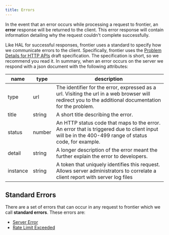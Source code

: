 ```yaml
---
title: Errors
---
```


In the event that an error occurs while processing a request to frontier, an
**error** response will be returned to the client.  This error response will
contain information detailing why the request couldn't complete successfully.

Like HAL for successful responses, frontier uses a standard to specify how we
communicate errors to the client.  Specifically, frontier uses the [Problem
Details for HTTP APIs](https://tools.ietf.org/html/draft-ietf-appsawg-http-problem-00) draft specification.  The specification is short, so we recommend
you read it.  In summary, when an error occurs on the server we respond with a
json document with the following attributes:

|   name   |  type  |                                                                        description                                                                        |
| -------- | ------ | --------------------------------------------------------------------------------------------------------------------------------------------------------- |
| type     | url    | The identifier for the error, expressed as a url.  Visiting the url in a web browser will redirect you to the additional documentation for the problem. |
| title    | string | A short title describing the error.                                                                                                                     |
| status   | number | An HTTP status code that maps to the error.  An error that is triggered due to client input will be in the 400-499 range of status code, for example.  |
| detail   | string | A longer description of the error meant the further explain the error to developers.                                                                   |
| instance | string | A token that uniquely identifies this request.  Allows server administrators to correlate a client report with server log files                           |


## Standard Errors

There are a set of errors that can occur in any request to frontier which we
call **standard errors**.  These errors are:

- [Server Error](https://github.com/xdbfoundation/go/tree/master/services/frontier/internal/docs/reference/errors/server-error.md)
- [Rate Limit Exceeded](https://github.com/xdbfoundation/go/tree/master/services/frontier/internal/docs/reference/errors/rate-limit-exceeded)